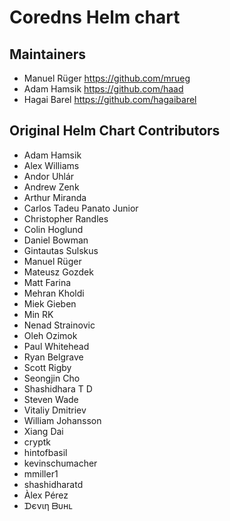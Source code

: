 # Coredns Helm chart

## Maintainers

- Manuel Rüger <https://github.com/mrueg>
- Adam Hamsik <https://github.com/haad>
- Hagai Barel <https://github.com/hagaibarel>

## Original Helm Chart Contributors

- Adam Hamsik
- Alex Williams
- Andor Uhlár
- Andrew Zenk
- Arthur Miranda
- Carlos Tadeu Panato Junior
- Christopher Randles
- Colin Hoglund
- Daniel Bowman
- Gintautas Sulskus
- Manuel Rüger
- Mateusz Gozdek
- Matt Farina
- Mehran Kholdi
- Miek Gieben
- Min RK
- Nenad Strainovic
- Oleh Ozimok
- Paul Whitehead
- Ryan Belgrave
- Scott Rigby
- Seongjin Cho
- Shashidhara T D
- Steven Wade
- Vitaliy Dmitriev
- William Johansson
- Xiang Dai
- cryptk
- hintofbasil
- kevinschumacher
- mmiller1
- shashidharatd
- Àlex Pérez
- ᗪєνιη ᗷυнʟ
